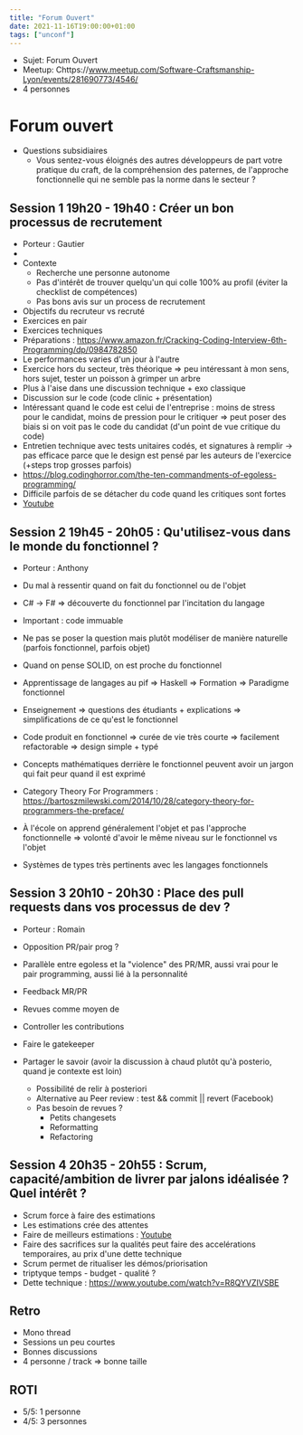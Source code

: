 ```yaml
---
title: "Forum Ouvert"
date: 2021-11-16T19:00:00+01:00
tags: ["unconf"]
---
```


- Sujet: Forum Ouvert
- Meetup: Chttps://www.meetup.com/Software-Craftsmanship-Lyon/events/281690773/4546/
- 4 personnes

# Forum ouvert

* Questions subsidiaires
  * Vous sentez-vous éloignés des autres développeurs de part votre pratique du craft, de la compréhension des paternes, de l'approche fonctionnelle qui ne semble pas la norme dans le secteur ?

## Session 1 19h20 - 19h40 : Créer un bon processus de recrutement
* Porteur : Gautier
* 
* Contexte
  * Recherche une personne autonome
  * Pas d'intérêt de trouver quelqu'un qui colle 100% au profil (éviter la checklist de compétences)
  * Pas bons avis sur un process de recrutement
* Objectifs du recruteur vs recruté
* Exercices en pair
* Exercices techniques
* Préparations : https://www.amazon.fr/Cracking-Coding-Interview-6th-Programming/dp/0984782850
* Le performances varies d'un jour à l'autre
* Exercice hors du secteur, très théorique => peu intéressant à mon sens, hors sujet, tester un poisson à grimper un arbre
* Plus à l'aise dans une discussion technique + exo classique
* Discussion sur le code (code clinic + présentation)
* Intéressant quand le code est celui de l'entreprise : moins de stress pour le candidat, moins de pression pour le critiquer => peut poser des biais si on voit pas le code du candidat (d'un point de vue critique du code)
* Entretien technique avec tests unitaires codés, et signatures à remplir -> pas efficace parce que le design est pensé par les auteurs de l'exercice (+steps trop grosses parfois)
* https://blog.codinghorror.com/the-ten-commandments-of-egoless-programming/
* Difficile parfois de se détacher du code quand les critiques sont fortes
* [Youtube](https://youtu.be/_atAWV3uLxE)


## Session 2 19h45 - 20h05 : Qu'utilisez-vous dans le monde du fonctionnel ?
* Porteur : Anthony

* Du mal à ressentir quand on fait du fonctionnel ou de l'objet
* C# -> F# => découverte du fonctionnel par l'incitation du langage
* Important : code immuable
* Ne pas se poser la question mais plutôt modéliser de manière naturelle (parfois fonctionnel, parfois objet)
* Quand on pense SOLID, on est proche du fonctionnel
* Apprentissage de langages au pif => Haskell => Formation => Paradigme fonctionnel
* Enseignement => questions des étudiants + explications => simplifications de ce qu'est le fonctionnel
* Code produit en fonctionnel => curée de vie très courte => facilement refactorable => design simple + typé
* Concepts mathématiques derrière le fonctionnel peuvent avoir un jargon qui fait peur quand il est exprimé
* Category Theory For Programmers : https://bartoszmilewski.com/2014/10/28/category-theory-for-programmers-the-preface/
* À l'école on apprend généralement l'objet et pas l'approche fonctionnelle => volonté d'avoir le même niveau sur le fonctionnel vs l'objet
* Systèmes de types très pertinents avec les langages fonctionnels

## Session 3 20h10 - 20h30 : Place des pull requests dans vos processus de dev ?
* Porteur : Romain

* Opposition PR/pair prog ?
* Parallèle entre egoless et la "violence" des PR/MR, aussi vrai pour le pair programming, aussi lié à la personnalité
* Feedback MR/PR
* Revues comme moyen de
* Controller les  contributions
* Faire le gatekeeper
* Partager le savoir (avoir la discussion à chaud plutôt qu'à posterio, quand je contexte est loin)
  * Possibilité de relir à posteriori
  * Alternative au Peer review : test && commit || revert (Facebook)
  * Pas besoin de revues ?
    * Petits changesets
    * Reformatting
    * Refactoring

## Session 4 20h35 - 20h55 : Scrum, capacité/ambition de livrer par jalons idéalisée ? Quel intérêt ?
* Scrum force à faire des estimations
* Les estimations crée des attentes
* Faire de meilleurs estimations : [Youtube](https://www.youtube.com/watch?v=eisuQefYw_o)
* Faire des sacrifices sur la qualités peut faire des accelérations temporaires, au prix d'une dette technique
* Scrum permet de ritualiser les démos/priorisation
* triptyque temps - budget - qualité ?
* Dette technique : https://www.youtube.com/watch?v=R8QYVZIVSBE

## Retro
* Mono thread
* Sessions un peu courtes
* Bonnes discussions
* 4 personne / track => bonne taille

## ROTI
* 5/5: 1 personne
* 4/5: 3 personnes
